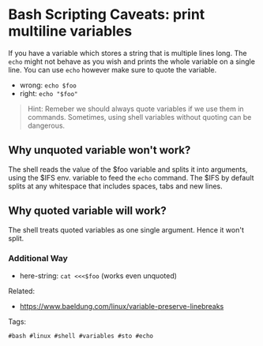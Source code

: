 # Bash Scripting Caveats: print multiline variables

If you have a variable which stores a string that is multiple lines long. The `echo` might not behave as you wish and prints the whole variable on a single line. You can use `echo` however make sure to quote the variable. 

* wrong: `echo $foo`
* right: `echo "$foo"`

> Hint: Remeber we should always quote variables if we use them in commands. Sometimes, using shell variables without quoting can be dangerous.

## Why unquoted variable won't work?

The shell reads the value of the \$foo variable and splits it into arguments, using the \$IFS env. variable to feed the `echo` command.
The \$IFS by default splits at any whitespace that includes spaces, tabs and new lines.

## Why quoted variable will work?

The shell treats quoted variables as one single argument. Hence it won't split.

### Additional Way

* here-string: `cat <<<$foo` (works even unquoted)

Related:

* <https://www.baeldung.com/linux/variable-preserve-linebreaks>

Tags:

    #bash #linux #shell #variables #sto #echo
